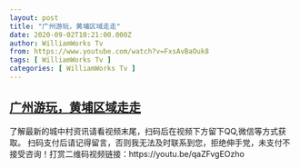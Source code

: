 ```yaml
---
layout: post
title: "广州游玩，黄埔区域走走"
date: 2020-09-02T10:21:00.000Z
author: WilliamWorks Tv
from: https://www.youtube.com/watch?v=FxsAvBaOuk8
tags: [ WilliamWorks Tv ]
categories: [ WilliamWorks Tv ]
---
```

<!--1599042060000-->
[广州游玩，黄埔区域走走](https://www.youtube.com/watch?v=FxsAvBaOuk8)
------

<div>
了解最新的城中村资讯请看视频末尾，扫码后在视频下方留下QQ,微信等方式获取。 扫码支付后请记得留言，否则我无法及时联系到您，拒绝伸手党，未支付不接受咨询！打赏二维码视频链接：https://youtu.be/qaZFvgEOzho
</div>
